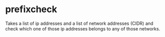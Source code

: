 # prefixcheck
Takes a list of ip addresses and a list of network addresses (CIDR) and check which one of those ip addresses belongs to any of those networks.
